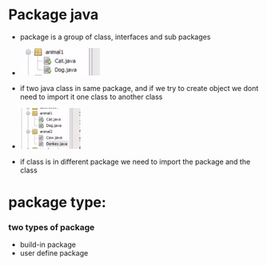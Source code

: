 # Package java
- package is a group of class, interfaces and sub packages

-  <img src="./src/Screenshot from 2024-09-14 13-54-44.png" wsidth="350" title="hover text">

- if two java class in same package, and if we try to create object we dont need to import it one class to another class

-  <img src="./src/Screenshot from 2024-09-14 15-18-40.png" wsidth="350" title="hover text">
- if class is in different package we need to import the package and the class

# package type:
### two types of package
- build-in package
- user define package
